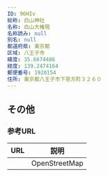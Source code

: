 ```yaml
---
ID: 96HIv
総称: 白山神社
名称: 白山大権現
名称読み: null
別名: null
都道府県: 東京都
区域: 八王子市
緯度: 35.6674486
経度: 139.2474164
郵便番号: 1920154
住所: 東京都八王子市下恩方町３２６０
---
```


## その他

### 参考URL

| URL | 説明          |
| --- | ------------- |
|     | OpenStreetMap |
